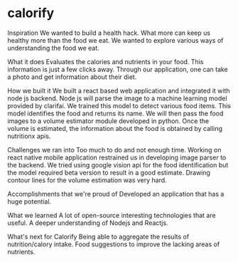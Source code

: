 # calorify
Inspiration
We wanted to build a health hack. What more can keep us healthy more than the food we eat. We wanted to explore various ways of understanding the food we eat.

What it does
Evaluates the calories and nutrients in your food. This information is just a few clicks away. Through our application, one can take a photo and get information about their diet.

How we built it
We built a react based web application and integrated it with node js backend. Node js will parse the image to a machine learning model provided by clarifai. We trained this model to detect various food items. This model identifies the food and returns its name. We will then pass the food images to a volume estimator module developed in python. Once the volume is estimated, the information about the food is obtained by calling nutritionx apis.

Challenges we ran into
Too much to do and not enough time. Working on react native mobile application restrained us in developing image parser to the backend. We tried using google vision api for the food identification but the model required beta version to result in a good estimate. Drawing contour lines for the volume estimation was very hard.

Accomplishments that we're proud of
Developed an application that has a huge potential.

What we learned
A lot of open-source interesting technologies that are useful. A deeper understanding of Nodejs and Reactjs.

What's next for Calorify
Being able to aggregate the results of nutrition/calory intake. Food suggestions to improve the lacking areas of nutrients.
